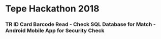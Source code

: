 # Tepe Hackathon 2018 

### TR ID Card Barcode Read - Check SQL Database for Match - Android Mobile App for Security Check
